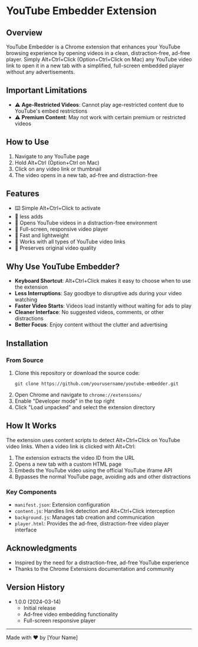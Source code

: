 # YouTube Embedder Extension

## Overview
YouTube Embedder is a Chrome extension that enhances your YouTube browsing experience by opening videos in a clean, distraction-free, ad-free player. Simply Alt+Ctrl+Click (Option+Ctrl+Click on Mac) any YouTube video link to open it in a new tab with a simplified, full-screen embedded player without any advertisements.

## Important Limitations
- ⚠️ **Age-Restricted Videos**: Cannot play age-restricted content due to YouTube's embed restrictions
- ⚠️ **Premium Content**: May not work with certain premium or restricted videos

## How to Use
1. Navigate to any YouTube page
2. Hold Alt+Ctrl (Option+Ctrl on Mac)
3. Click on any video link or thumbnail
4. The video opens in a new tab, ad-free and distraction-free

## Features
- ⌨️ Simple Alt+Ctrl+Click to activate
- 🚫 less adds
- 🎥 Opens YouTube videos in a distraction-free environment
- 🔲 Full-screen, responsive video player
- 🚀 Fast and lightweight
- 🎯 Works with all types of YouTube video links
- 🔄 Preserves original video quality

## Why Use YouTube Embedder?
- **Keyboard Shortcut**: Alt+Ctrl+Click makes it easy to choose when to use the extension
- **Less Interruptions**: Say goodbye to disruptive ads during your video watching
- **Faster Video Starts**: Videos load instantly without waiting for ads to play
- **Cleaner Interface**: No suggested videos, comments, or other distractions
- **Better Focus**: Enjoy content without the clutter and advertising

## Installation

### From Source
1. Clone this repository or download the source code:
   ```
   git clone https://github.com/yourusername/youtube-embedder.git
   ```
2. Open Chrome and navigate to `chrome://extensions/`
3. Enable "Developer mode" in the top right
4. Click "Load unpacked" and select the extension directory

## How It Works
The extension uses content scripts to detect Alt+Ctrl+Click on YouTube video links. When a video link is clicked with Alt+Ctrl:
1. The extension extracts the video ID from the URL
2. Opens a new tab with a custom HTML page
3. Embeds the YouTube video using the official YouTube iframe API
4. Bypasses the normal YouTube page, avoiding ads and other distractions

### Key Components
- `manifest.json`: Extension configuration
- `content.js`: Handles link detection and Alt+Ctrl+Click interception
- `background.js`: Manages tab creation and communication
- `player.html`: Provides the ad-free, distraction-free video player interface

## Acknowledgments
- Inspired by the need for a distraction-free, ad-free YouTube experience
- Thanks to the Chrome Extensions documentation and community

## Version History
- 1.0.0 (2024-03-14)
  - Initial release
  - Ad-free video embedding functionality
  - Full-screen responsive player

---

Made with ❤️ by [Your Name]
